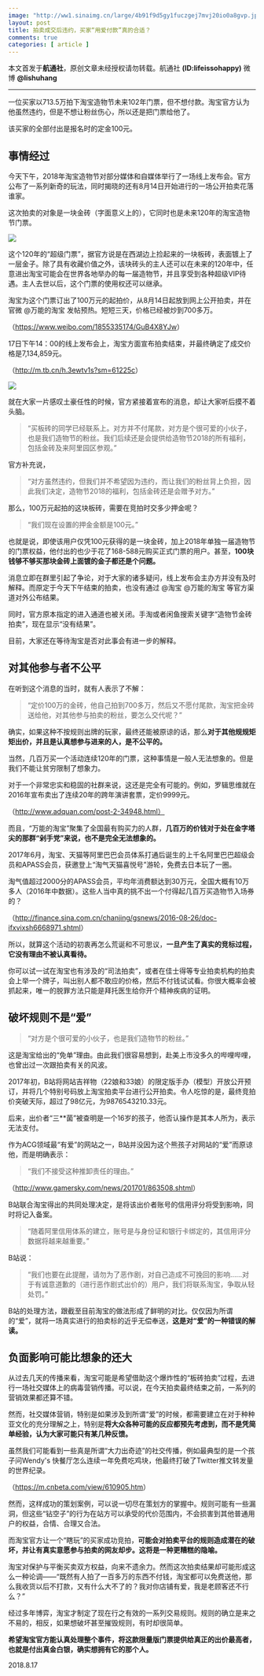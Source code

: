 ```yaml
---
image: "http://ww1.sinaimg.cn/large/4b91f9d5gy1fuczgej7mvj20io0a8gvp.jpg"
layout: post
title: 拍卖成交后违约，买家“用爱付款”真的合适？
comments: true
categories: [ article ]
---
```

本文首发于**航通社**，原创文章未经授权请勿转载。航通社 **(ID:lifeissohappy)** 微博 **@lishuhang**

---

一位买家以713.5万拍下淘宝造物节未来102年门票，但不想付款。淘宝官方认为他虽然违约，但是不想让粉丝伤心，所以还是把门票给他了。

该买家的全部付出是报名时的定金100元。

## 事情经过

今天下午，2018年淘宝造物节对部分媒体和自媒体举行了一场线上发布会。官方公布了一系列新奇的玩法，同时揭晓的还有8月14日开始进行的一场公开拍卖花落谁家。

这次拍卖的对象是一块金砖（字面意义上的），它同时也是未来120年的淘宝造物节门票。

![](https://img.huxiucdn.com/moment/201808/17/162517730103.jpg)

这个120年的“超级门票”，据官方说是在西湖边上捡起来的一块板砖，表面镀上了一层金子。除了具有收藏价值之外，该块砖头的主人还可以在未来的120年中，任意进出淘宝可能会在世界各地举办的每一届造物节，并且享受到各种超级VIP待遇。主人去世以后，这个门票的使用权还可以继承。

淘宝为这个门票订出了100万元的起拍价，从8月14日起放到网上公开拍卖，并在官微 @万能的淘宝 发帖预热。短短三天，价格已经被炒到700多万。

（<https://www.weibo.com/1855335174/GuB4X8YJw>）

17日下午14：00的线上发布会上，淘宝方面宣布拍卖结束，并最终确定了成交价格是7,134,859元。

（<http://m.tb.cn/h.3ewtv1s?sm=61225c>）

![](https://img.huxiucdn.com/moment/201808/17/162517098618.jpg)

就在大家一片感叹土豪任性的时候，官方紧接着宣布的消息，却让大家听后摸不着头脑。

> “买板砖的同学已经联系上。对方并不付尾款，对方是个很可爱的小伙子，也是我们造物节的粉丝。我们后续还是会提供给造物节2018的所有福利，包括金砖及来阿里园区参观。”

官方补充说，

> “对方虽然违约，但我们并不希望因为违约，而让我们的粉丝背上负担，因此我们决定，造物节2018的福利，包括金砖还是会赠予对方。”

那么，100万元起拍的这块板砖，需要在竞拍时交多少押金呢？

> “我们现在设置的押金金额是100元。”

也就是说，即使该用户仅凭100元获得的是一块金砖，加上2018年单独一届造物节的门票权益，他付出的也少于花了168-588元购买正式门票的用户。甚至，**100块钱够不够买那块金砖上面镀的金子都还是个问题。**

消息立即在群里引起了争论，对于大家的诸多疑问，线上发布会主办方并没有及时解释。而原定于今天下午结束的拍卖，也没有通过 @淘宝 @万能的淘宝 等官方渠道对外公布结果。

同时，官方原本指定的进入通道也被关闭。手淘或者闲鱼搜索关键字“造物节金砖拍卖”，现在显示“没有结果”。

目前，大家还在等待淘宝是否对此事会有进一步的解释。

## 对其他参与者不公平

在听到这个消息的当时，就有人表示了不解：

> “定价100万的金砖，他自己拍到700多万，然后又不愿付尾款，淘宝把金砖送给他，对其他参与拍卖的粉丝，要怎么交代呢？”

确实，如果这种不按规则出牌的玩家，最终还能被原谅的话，那么**对于其他规规矩矩出价，并且是认真想参与进来的人，是不公平的。**

当然，几百万买一个活动连续120年的门票，这种事情是一般人无法想象的。但是我们不能让贫穷限制了想象力。

对于一个非常忠实和稳固的社群来说，这还是完全有可能的。例如，罗辑思维就在2016年宣布卖出了连续20年的跨年演讲套票，定价9999元。

（http://www.adquan.com/post-2-34948.html）

而且，“万能的淘宝”聚集了全国最有购买力的人群，**几百万的价钱对于处在金字塔尖的那群“剁手党”来说，也不是完全无法想象的。**

2017年6月，淘宝、天猫等阿里巴巴会员体系打通后诞生的上千名阿里巴巴超级会员和APASS会员，获邀登上“淘气天猫喜悦号”游轮，免费去日本玩了一圈。

淘气值超过2000分的APASS会员，平均年消费额达到30万元，全国大概有10万多人（2016年中数据）。这些人当中真的挑不出一个付得起几百万买造物节入场券的？

（<http://finance.sina.com.cn/chanjing/gsnews/2016-08-26/doc-ifxvixsh6668971.shtml>）

所以，就算这个活动的初衷再怎么荒诞和不可思议，**一旦产生了真实的竞标过程，它没有理由不被认真看待。**

你可以试一试在淘宝也有涉及的“司法拍卖”，或者在佳士得等专业拍卖机构的拍卖会上举一个牌子，叫出别人都不敢应的价格，然后不付钱试试看。你很大概率会被抓起来，唯一的脱罪方法只能是拜托医生给你开个精神疾病的证明。

## 破坏规则不是“爱”

> “对方是个很可爱的小伙子，也是我们造物节的粉丝。”

这是淘宝给出的“免单”理由。由此我们很容易想到，赴美上市没多久的哔哩哔哩，也曾出过一次跟拍卖有关的风波。

2017年初，B站将网站吉祥物（22娘和33娘）的限定版手办（模型）开放公开预订，并将几个特别号码放上淘宝拍卖平台进行公开拍卖。令人吃惊的是，最终竞拍价突破天际，超过了98亿元，为9876543210.33元。

后来，出价者“三**菌”被查明是一个16岁的孩子，他否认操作是其本人所为，表示无法支付。

作为ACG领域最“有爱”的网站之一，B站并没因为这个熊孩子对网站的“爱”而原谅他，而是明确表示：

> “我们不接受这种推卸责任的理由。”

（<http://www.gamersky.com/news/201701/863508.shtml>）

B站联合淘宝得出的共同处理决定，是将该出价者账号的信用评分将受到影响，同时将记入备案。

> “随着阿里信用体系的建立，账号是与身份证和银行卡绑定的，其信用评分数据将越来越重要。”

B站说：

> “我们也要在此提醒，请勿为了恶作剧，对自己造成不可挽回的影响……对于有诚意道歉的（进行恶作剧式出价的）用户，我们将联系淘宝，争取从轻处罚。”

B站的处理方法，跟截至目前淘宝的做法形成了鲜明的对比。仅仅因为所谓的“爱”，就将一场真实进行的拍卖标的近乎无偿奉送，**这是对“爱”的一种错误的解读。**

## 负面影响可能比想象的还大

从过去几天的传播来看，淘宝可能是希望借助这个爆炸性的“板砖拍卖”过程，去进行一场社交媒体上的病毒营销传播。可以说，在今天拍卖最终结束之前，一系列的营销效果都还算不错。

然而，社交媒体营销，特别是如果涉及到所谓“爱”的时候，都需要建立在对于种种亚文化的充分理解之上，特别是**将大众各种可能的反应都预先考虑到，而不是凭简单经验，认为大家可能只有某几种反馈。**

虽然我们可能看到一些真是所谓“大力出奇迹”的社交传播，例如最典型的是一个孩子问Wendy's 快餐厅怎么连续一年免费吃鸡块，他最终打破了Twitter推文转发量的世界纪录。

（<https://m.cnbeta.com/view/610905.htm>）

然而，这样成功的策划案例，可以说一切尽在策划方的掌握中。规则可能有一些漏洞，但这些“钻空子”的行为在站方可以承受的代价范围内，不会损害到其他普通用户的权益，合情、合理又合法。

而淘宝官方让一个“瞎玩”的买家成功竞拍，**可能会对拍卖平台的规则造成潜在的破坏，并让有真实意愿参与拍卖的网友却步。这将是一种更糟糕的隐喻。**

淘宝对保护与平衡买卖双方权益，向来不遗余力。然而这次拍卖结果却可能形成这么一种论调——“既然有人拍了一百多万的东西不付钱，淘宝都可以免费送他，那么我收货以后不打款，又有什么大不了的？我对你店铺有爱，我是老顾客还不行么？”

经过多年博弈，淘宝才制定了现在行之有效的一系列交易规则。规则的确立是来之不易的，相反，如果想破坏甚至摧毁规则，有时却很简单。

**希望淘宝官方能认真处理整个事件，将这款限量版门票提供给真正的出价最高者，也就是付出真金白银，确实想拥有它的那个人。**



2018.8.17
